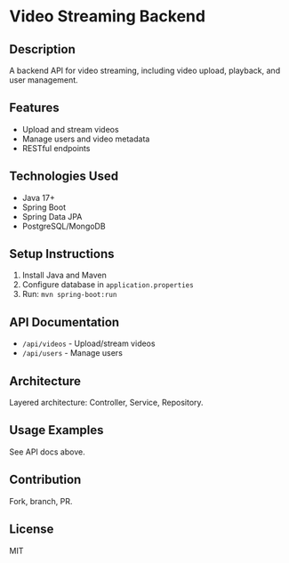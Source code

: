 # Video Streaming Backend

## Description
A backend API for video streaming, including video upload, playback, and user management.

## Features
- Upload and stream videos
- Manage users and video metadata
- RESTful endpoints

## Technologies Used
- Java 17+
- Spring Boot
- Spring Data JPA
- PostgreSQL/MongoDB

## Setup Instructions
1. Install Java and Maven
2. Configure database in `application.properties`
3. Run: `mvn spring-boot:run`

## API Documentation
- `/api/videos` - Upload/stream videos
- `/api/users` - Manage users

## Architecture
Layered architecture: Controller, Service, Repository.

## Usage Examples
See API docs above.

## Contribution
Fork, branch, PR.

## License
MIT
